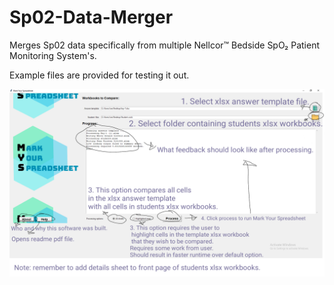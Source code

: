 # Sp02-Data-Merger
Merges Sp02 data specifically from multiple Nellcor™ Bedside SpO₂ Patient Monitoring System's.

Example files are provided for testing it out.

![Screenshot](https://github.com/LeeWannacott/MYS-Mark-Your-Spreadsheet/blob/master/Mark-Your-Spreadsheet%20instructions.png)

